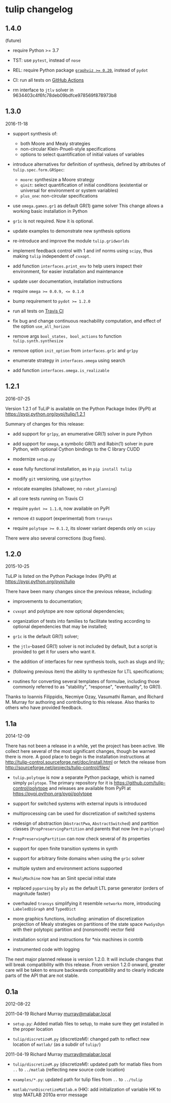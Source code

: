 # tulip changelog


## 1.4.0
(future)

- require Python >= 3.7

- TST: use `pytest`, instead of `nose`

- REL: require Python package [`graphviz >= 0.20`](
    https://pypi.org/project/graphviz),
  instead of `pydot`

- CI: run all tests on [GitHub Actions](
      https://github.com/tulip-control/tulip-control/actions)

- rm interface to `jtlv` solver in 9634403c4f6fc78deb09bdfce978569f878973b8


## 1.3.0
2016-11-18

- support synthesis of:

  - both Moore and Mealy strategies
  - non-circular Klein-Pnueli-style specifications
  - options to select quantification of initial values of variables

- introduce alternatives for definition of synthesis, defined by
  attributes of `tulip.spec.form.GRSpec`:

  - `moore`: synthesize a Moore strategy
  - `qinit`: select quantification of initial conditions
    (existential or universal for environment or system variables)
  - `plus_one`: non-circular specifications

- use `omega.games.gr1` as default GR(1) game solver
  This change allows a working basic installation in Python

- `gr1c` is not required. Now it is optional.

- update examples to demonstrate new synthesis options

- re-introduce and improve the module `tulip.gridworlds`

- implement feedback control with 1 and inf norms using `scipy`,
  thus making `tulip` independent of `cvxopt`.

- add function `interfaces.print_env` to help users
  inspect their environment, for easier installation and maintenance

- update user documentation, installation instructions

- require `omega >= 0.0.9, <= 0.1.0`

- bump requirement to `pydot >= 1.2.0`

- run all tests on
  [Travis CI](https://travis-ci.org/tulip-control/tulip-control/)

- fix bug and change continuous reachability computation,
  and effect of the option `use_all_horizon`

- remove args `bool_states, bool_actions` to function `tulip.synth.synthesize`

- remove option `init_option` from `interfaces.gr1c` and `gr1py`

- enumerate strategy in `interfaces.omega` using search

- add function `interfaces.omega.is_realizable`


## 1.2.1
2016-07-25

Version 1.2.1 of TuLiP is available on the Python Package Index (PyPI) at
<https://pypi.python.org/pypi/tulip/1.2.1>

Summary of changes for this release:

- add support for `gr1py`, an enumerative GR(1) solver in pure Python

- add support for `omega`,
  a symbolic GR(1) and Rabin(1) solver in pure Python,
  with optional Cython bindings to the C library CUDD

- modernize `setup.py`

- ease fully functional installation, as in `pip install tulip`

- modify `git` versioning, use `gitpython`

- relocate examples (shallower, no `robot_planning`)

- all core tests running on Travis CI

- require `pydot >= 1.1.0`, now available on PyPI

- remove `d3` support (experimental) from `transys`

- require `polytope >= 0.1.2`, its slower variant depends only on `scipy`

There were also several corrections (bug fixes).



## 1.2.0
2015-10-25

TuLiP is listed on the Python Package Index (PyPI) at
<https://pypi.python.org/pypi/tulip>

There have been many changes since the previous release, including:

- improvements to documentation;

- `cvxopt` and polytope are now optional dependencies;

- organization of tests into families to facilitate testing according to
optional dependencies that may be installed;
- `gr1c` is the default GR(1) solver;

- the `jtlv`-based GR(1) solver is not included by default, but a script
is provided to get it for users who want it.

- the addition of interfaces for new synthesis tools, such as slugs and
lily;

- (following previous item) the ability to synthesize for LTL
specifications;

- routines for converting several templates of formulae, including those
commonly referred to as "stability", "response", "eventuality", to GR(1).

Thanks to Ioannis Filippidis, Necmiye Ozay, Vasumathi Raman, and Richard
M. Murray for authoring and contributing to this release. Also thanks to
others who have provided feedback.


## 1.1a
2014-12-09

There has not been a release in a while, yet the project has been active.
We collect here several of the most significant changes,
though be warned there is more.
A good place to begin is the installation instructions at
<http://tulip-control.sourceforge.net/doc/install.html>
or fetch the release from
<http://sourceforge.net/projects/tulip-control/files/>

 - `tulip.polytope` is now a separate Python package,
   which is named simply `polytope`. The primary repository for it is <https://github.com/tulip-control/polytope>
   and releases are available from PyPI at
   <https://pypi.python.org/pypi/polytope>

- support for switched systems with external inputs is introduced

- multiprocessing can be used for discretization of switched systems

- redesign of abstraction (`AbstractPwa`, `AbstractSwitched`) and
  partition classes (`PropPreservingPartition` and
  parents that now live in `polytope`)

- `PropPreservingPartition` can now check several of its properties

- support for open finite transition systems in synth

- support for arbitrary finite domains when using the `gr1c` solver

- multiple system and environment actions supported

- `MealyMachine` now has an Sinit special initial state

- replaced `pyparsing` by `ply` as the default LTL parse generator
  (orders of magnitude faster)

- overhauled `transys` simplifying it resemble `networkx` more,
  introducing `LabeledDiGraph` and `TypedDict`

- more graphics functions, including:
  animation of discretization
  projection of Mealy strategies on partitions of the state space
  `PwaSysDyn` with their polytopic partition and (nonsmooth) vector field

- installation script and instructions for *nix machines in contrib

- instrumented code with logging

The next major planned release is version 1.2.0.
It will include changes that will break compatibility with this release.
From version 1.2.0 onward,
greater care will be taken to ensure backwards compatibility and
to clearly indicate parts of the API that are not stable.


## 0.1a
2012-08-22

2011-04-19  Richard Murray  <murray@malabar.local>

- `setup.py`: Added matlab files to setup, to make sure they get
  installed in the proper location

- `tulip/discretizeM.py` (discretizeM): changed path to reflect new
  location of `matlab/` (as a subdir of `tulip/`)

2011-04-19  Richard Murray  <murray@malabar.local>

- `tulip/discretizeM.py` (discretizeM): updated path for matlab files
	from `..` to `../matlab` (reflecting new source code location)

- `examples/*.py`: updated path for tulip files from `..` to `../tulip`

- `matlab/runDiscretizeMatlab.m` (HK): add initialization of variable
  HK to stop MATLAB 2010a error message

